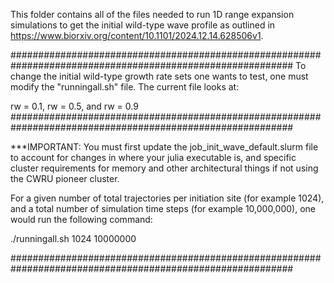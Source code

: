 This folder contains all of the files needed to run 1D range expansion simulations to get the initial wild-type wave profile as outlined in https://www.biorxiv.org/content/10.1101/2024.12.14.628506v1.

########################################################################################################### To change the initial wild-type growth rate sets one wants to test, one must modify the "runningall.sh" file. The current file looks at:

rw = 0.1, rw = 0.5, and rw = 0.9
###########################################################################################################

***IMPORTANT: You must first update the job_init_wave_default.slurm file to account for changes in where your julia executable is, and specific cluster requirements for memory and other architectural things if not using the CWRU pioneer cluster.

For a given number of total trajectories per initiation site (for example 1024), and a total number of simulation time steps (for example 10,000,000), one would run the following command:

./runningall.sh 1024 10000000

###########################################################################################################
